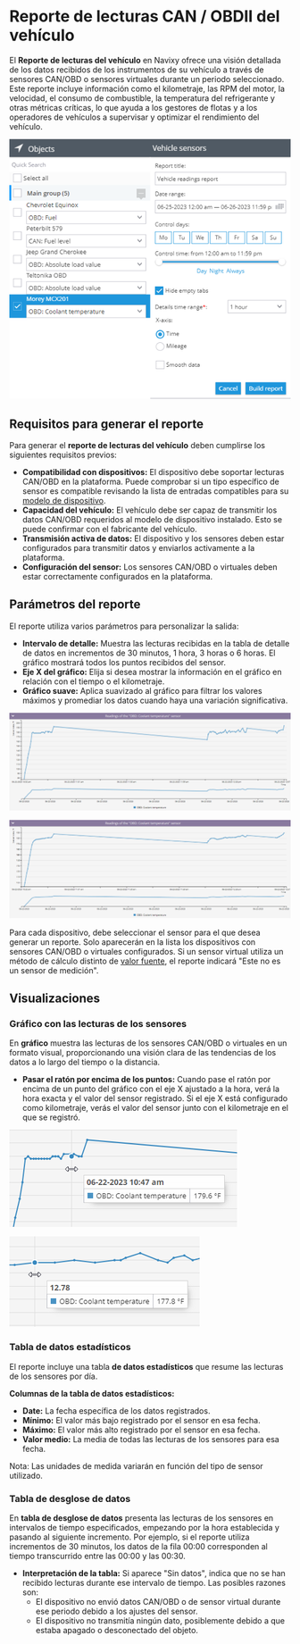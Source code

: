 # Reporte de lecturas CAN / OBDII del vehículo

El **Reporte de lecturas del vehículo** en Navixy ofrece una visión detallada de los datos recibidos de los instrumentos de su vehículo a través de sensores CAN/OBD o sensores virtuales durante un periodo seleccionado. Este reporte incluye información como el kilometraje, las RPM del motor, la velocidad, el consumo de combustible, la temperatura del refrigerante y otras métricas críticas, lo que ayuda a los gestores de flotas y a los operadores de vehículos a supervisar y optimizar el rendimiento del vehículo.

![image-20240815-010131.png](../../../gua-del-usuario/reportes/detalles-especficos-del-reporte/attachments/image-20240815-010131.png)

## Requisitos para generar el reporte

Para generar el **reporte de lecturas del vehículo** deben cumplirse los siguientes requisitos previos:

* **Compatibilidad con dispositivos:** El dispositivo debe soportar lecturas CAN/OBD en la plataforma. Puede comprobar si un tipo específico de sensor es compatible revisando la lista de entradas compatibles para su [modelo de dispositivo](https://www.navixy.com/devices/).
* **Capacidad del vehículo:** El vehículo debe ser capaz de transmitir los datos CAN/OBD requeridos al modelo de dispositivo instalado. Esto se puede confirmar con el fabricante del vehículo.
* **Transmisión activa de datos:** El dispositivo y los sensores deben estar configurados para transmitir datos y enviarlos activamente a la plataforma.
* **Configuración del sensor:** Los sensores CAN/OBD o virtuales deben estar correctamente configurados en la plataforma.

## Parámetros del reporte

El reporte utiliza varios parámetros para personalizar la salida:

* **Intervalo de detalle:** Muestra las lecturas recibidas en la tabla de detalle de datos en incrementos de 30 minutos, 1 hora, 3 horas o 6 horas. El gráfico mostrará todos los puntos recibidos del sensor.
* **Eje X del gráfico:** Elija si desea mostrar la información en el gráfico en relación con el tiempo o el kilometraje.
* **Gráfico suave:** Aplica suavizado al gráfico para filtrar los valores máximos y promediar los datos cuando haya una variación significativa.

![image-20240815-010045.png](../../../gua-del-usuario/reportes/detalles-especficos-del-reporte/attachments/image-20240815-010045.png)

![image-20240815-010100.png](../../../gua-del-usuario/reportes/detalles-especficos-del-reporte/attachments/image-20240815-010100.png)

Para cada dispositivo, debe seleccionar el sensor para el que desea generar un reporte. Solo aparecerán en la lista los dispositivos con sensores CAN/OBD o virtuales configurados. Si un sensor virtual utiliza un método de cálculo distinto de [valor fuente](../../dispositivos-y-ajustes/sensores-de-vehculos/sensores-de-vehculos/sensores-virtuales/), el reporte indicará "Este no es un sensor de medición".

## Visualizaciones

### Gráfico con las lecturas de los sensores

En **gráfico** muestra las lecturas de los sensores CAN/OBD o virtuales en un formato visual, proporcionando una visión clara de las tendencias de los datos a lo largo del tiempo o la distancia.

* **Pasar el ratón por encima de los puntos:** Cuando pase el ratón por encima de un punto del gráfico con el eje X ajustado a la hora, verá la hora exacta y el valor del sensor registrado. Si el eje X está configurado como kilometraje, verás el valor del sensor junto con el kilometraje en el que se registró.

![image-20240815-005949.png](../../../gua-del-usuario/reportes/detalles-especficos-del-reporte/attachments/image-20240815-005949.png)

![image-20240815-010008.png](../../../gua-del-usuario/reportes/detalles-especficos-del-reporte/attachments/image-20240815-010008.png)

### Tabla de datos estadísticos

El reporte incluye una tabla **de datos estadísticos** que resume las lecturas de los sensores por día.

**Columnas de la tabla de datos estadísticos:**

* **Date:** La fecha específica de los datos registrados.
* **Mínimo:** El valor más bajo registrado por el sensor en esa fecha.
* **Máximo:** El valor más alto registrado por el sensor en esa fecha.
* **Valor medio:** La media de todas las lecturas de los sensores para esa fecha.

Nota: Las unidades de medida variarán en función del tipo de sensor utilizado.

### Tabla de desglose de datos

En **tabla de desglose de datos** presenta las lecturas de los sensores en intervalos de tiempo especificados, empezando por la hora establecida y pasando al siguiente incremento. Por ejemplo, si el reporte utiliza incrementos de 30 minutos, los datos de la fila 00:00 corresponden al tiempo transcurrido entre las 00:00 y las 00:30.

* **Interpretación de la tabla:** Si aparece "Sin datos", indica que no se han recibido lecturas durante ese intervalo de tiempo. Las posibles razones son:
  * El dispositivo no envió datos CAN/OBD o de sensor virtual durante ese periodo debido a los ajustes del sensor.
  * El dispositivo no transmitía ningún dato, posiblemente debido a que estaba apagado o desconectado del objeto.
